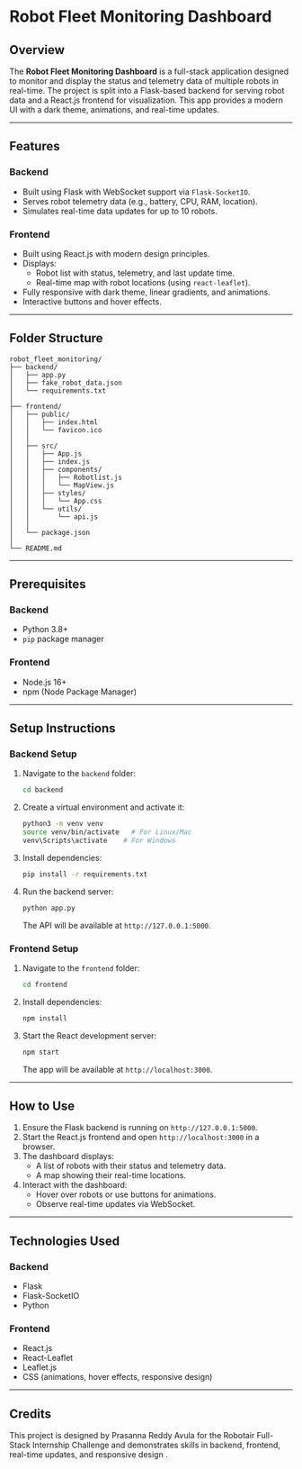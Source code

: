 # Robot Fleet Monitoring Dashboard

## Overview
The **Robot Fleet Monitoring Dashboard** is a full-stack application designed to monitor and display the status and telemetry data of multiple robots in real-time. The project is split into a Flask-based backend for serving robot data and a React.js frontend for visualization. This app provides a modern UI with a dark theme, animations, and real-time updates.

---

## Features

### Backend
- Built using Flask with WebSocket support via `Flask-SocketIO`.
- Serves robot telemetry data (e.g., battery, CPU, RAM, location).
- Simulates real-time data updates for up to 10 robots.

### Frontend
- Built using React.js with modern design principles.
- Displays:
  - Robot list with status, telemetry, and last update time.
  - Real-time map with robot locations (using `react-leaflet`).
- Fully responsive with dark theme, linear gradients, and animations.
- Interactive buttons and hover effects.

---

## Folder Structure
```
robot_fleet_monitoring/
├── backend/                             
│   ├── app.py                          
│   ├── fake_robot_data.json            
│   └── requirements.txt               
│
├── frontend/                        
│   ├── public/
│   │   ├── index.html                
│   │   └── favicon.ico                 
│   │
│   ├── src/
│   │   ├── App.js                   
│   │   ├── index.js                    
│   │   ├── components/
│   │   │   ├── Robotlist.js        
│   │   │   └── MapView.js            
│   │   ├── styles/
│   │   │   └── App.css               
│   │   └── utils/
│   │       └── api.js              
│   │
│   └── package.json                    
│
└── README.md                          
```

---

## Prerequisites

### Backend
- Python 3.8+
- `pip` package manager

### Frontend
- Node.js 16+
- npm (Node Package Manager)

---

## Setup Instructions

### Backend Setup
1. Navigate to the `backend` folder:
   ```bash
   cd backend
   ```
2. Create a virtual environment and activate it:
   ```bash
   python3 -m venv venv
   source venv/bin/activate   # For Linux/Mac
   venv\Scripts\activate    # For Windows
   ```
3. Install dependencies:
   ```bash
   pip install -r requirements.txt
   ```
4. Run the backend server:
   ```bash
   python app.py
   ```
   The API will be available at `http://127.0.0.1:5000`.

### Frontend Setup
1. Navigate to the `frontend` folder:
   ```bash
   cd frontend
   ```
2. Install dependencies:
   ```bash
   npm install
   ```
3. Start the React development server:
   ```bash
   npm start
   ```
   The app will be available at `http://localhost:3000`.

---

## How to Use
1. Ensure the Flask backend is running on `http://127.0.0.1:5000`.
2. Start the React.js frontend and open `http://localhost:3000` in a browser.
3. The dashboard displays:
   - A list of robots with their status and telemetry data.
   - A map showing their real-time locations.
4. Interact with the dashboard:
   - Hover over robots or use buttons for animations.
   - Observe real-time updates via WebSocket.

---

## Technologies Used

### Backend
- Flask
- Flask-SocketIO
- Python

### Frontend
- React.js
- React-Leaflet
- Leaflet.js
- CSS (animations, hover effects, responsive design)

---


## Credits
This project is designed by Prasanna Reddy Avula  for the Robotair Full-Stack Internship Challenge and demonstrates skills in backend, frontend, real-time updates, and responsive design .

